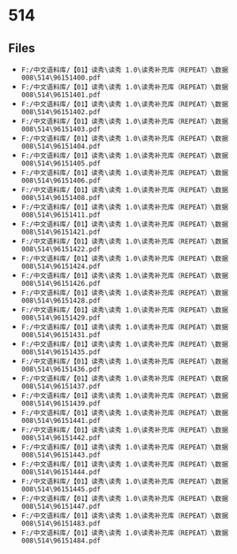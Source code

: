 # 514

## Files

- `F:/中文语料库/【01】读秀\读秀 1.0\读秀补充库（REPEAT）\数据008\514\96151400.pdf`
- `F:/中文语料库/【01】读秀\读秀 1.0\读秀补充库（REPEAT）\数据008\514\96151401.pdf`
- `F:/中文语料库/【01】读秀\读秀 1.0\读秀补充库（REPEAT）\数据008\514\96151402.pdf`
- `F:/中文语料库/【01】读秀\读秀 1.0\读秀补充库（REPEAT）\数据008\514\96151403.pdf`
- `F:/中文语料库/【01】读秀\读秀 1.0\读秀补充库（REPEAT）\数据008\514\96151404.pdf`
- `F:/中文语料库/【01】读秀\读秀 1.0\读秀补充库（REPEAT）\数据008\514\96151405.pdf`
- `F:/中文语料库/【01】读秀\读秀 1.0\读秀补充库（REPEAT）\数据008\514\96151406.pdf`
- `F:/中文语料库/【01】读秀\读秀 1.0\读秀补充库（REPEAT）\数据008\514\96151408.pdf`
- `F:/中文语料库/【01】读秀\读秀 1.0\读秀补充库（REPEAT）\数据008\514\96151411.pdf`
- `F:/中文语料库/【01】读秀\读秀 1.0\读秀补充库（REPEAT）\数据008\514\96151421.pdf`
- `F:/中文语料库/【01】读秀\读秀 1.0\读秀补充库（REPEAT）\数据008\514\96151422.pdf`
- `F:/中文语料库/【01】读秀\读秀 1.0\读秀补充库（REPEAT）\数据008\514\96151424.pdf`
- `F:/中文语料库/【01】读秀\读秀 1.0\读秀补充库（REPEAT）\数据008\514\96151426.pdf`
- `F:/中文语料库/【01】读秀\读秀 1.0\读秀补充库（REPEAT）\数据008\514\96151428.pdf`
- `F:/中文语料库/【01】读秀\读秀 1.0\读秀补充库（REPEAT）\数据008\514\96151429.pdf`
- `F:/中文语料库/【01】读秀\读秀 1.0\读秀补充库（REPEAT）\数据008\514\96151431.pdf`
- `F:/中文语料库/【01】读秀\读秀 1.0\读秀补充库（REPEAT）\数据008\514\96151435.pdf`
- `F:/中文语料库/【01】读秀\读秀 1.0\读秀补充库（REPEAT）\数据008\514\96151436.pdf`
- `F:/中文语料库/【01】读秀\读秀 1.0\读秀补充库（REPEAT）\数据008\514\96151437.pdf`
- `F:/中文语料库/【01】读秀\读秀 1.0\读秀补充库（REPEAT）\数据008\514\96151439.pdf`
- `F:/中文语料库/【01】读秀\读秀 1.0\读秀补充库（REPEAT）\数据008\514\96151441.pdf`
- `F:/中文语料库/【01】读秀\读秀 1.0\读秀补充库（REPEAT）\数据008\514\96151442.pdf`
- `F:/中文语料库/【01】读秀\读秀 1.0\读秀补充库（REPEAT）\数据008\514\96151443.pdf`
- `F:/中文语料库/【01】读秀\读秀 1.0\读秀补充库（REPEAT）\数据008\514\96151444.pdf`
- `F:/中文语料库/【01】读秀\读秀 1.0\读秀补充库（REPEAT）\数据008\514\96151445.pdf`
- `F:/中文语料库/【01】读秀\读秀 1.0\读秀补充库（REPEAT）\数据008\514\96151447.pdf`
- `F:/中文语料库/【01】读秀\读秀 1.0\读秀补充库（REPEAT）\数据008\514\96151483.pdf`
- `F:/中文语料库/【01】读秀\读秀 1.0\读秀补充库（REPEAT）\数据008\514\96151484.pdf`
